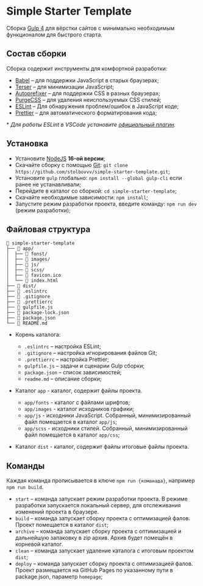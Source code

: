 # Simple Starter Template

Сборка [Gulp 4](https://gulpjs.com/) для вёрстки сайтов с минимально необходимым функционалом для быстрого старта.

## Состав сборки

Сборка содержит инструменты для комфортной разработки:

- [Babel](https://babeljs.io/) – для поддержки JavaScript в старых браузерах;
- [Terser](https://terser.org/) – для минимизации JavaScript;
- [Autoprefixer](https://www.npmjs.com/package/gulp-autoprefixer) – для поддержки CSS в разных браузерах;
- [PurgeCSS](https://purgecss.com/) – для удаления неиспользуемых CSS стилей;
- [ESLint](https://eslint.org/) – Для обнаружения проблем/ошибок в JavaScript коде;
- [Prettier](https://prettier.io/) – для автоматического форматирования кода;

\* _Для работы ESLint в VSCode установите [официальный плагин](https://marketplace.visualstudio.com/items?itemName=dbaeumer.vscode-eslint)._

## Установка

- Установите [NodeJS](https://nodejs.org/en/) **16-ой версии**;
- Скачайте сборку с помощью [Git](https://git-scm.com/downloads): `git clone https://github.com/stolbovvv/simple-starter-template.git`;
- Установите `gulp` глобально: `npm install --global gulp-cli` если ранее не устанавливали;
- Перейдите в каталог со сборкой: `cd simple-starter-template`;
- Скачайте необходимые зависимости: `npm install`;
- Запустите режим разработки проекта, введите команду: `npm run dev` (режим разработки);

## Файловая структура

```
📁 simple-starter-template
├── 📁 app/
│  ├── 📁 fonst/
│  ├── 📁 images/
│  ├── 📁 js/
│  ├── 📁 scss/
│  ├── 📄 favicon.ico
│  └── 📄 index.html
├── 📁 dist/
├── 📄 .eslintrc
├── 📄 .gitignore
├── 📄 .prettierrc
├── 📄 gulpfile.js
├── 📄 package-lock.json
├── 📄 package.json
└── 📄 README.md
```

- Корень каталога:

  - `.eslintrc` – настройка ESLint;
  - `.gitignore` – настройка игнорирования файлов Git;
  - `.prettierrc` – настройка Prettier;
  - `gulpfile.js` – задачи и сценарии Gulp сборки;
  - `package.json` – список зависимостей;
  - `readme.md` – описание сборки;

- Каталог `app` - каталог, содержит файлы проекта.

  - `app/fonts` - каталог с файлами шрифтов;
  - `app/images` - каталог исходников графики;
  - `app/js` - исходники JavaScript. Собранный, минимизированный файл помещается в каталог `app/js`;
  - `app/scss` - исходники стилей. Собранный, минимизированный файл помещается в каталог `app/css`;

- Каталог `dist` - каталог, содержит файлы итоговые файлы проекта.

## Команды

Каждая команда прописывается в ключе `npm run {команада}`, например `npm run build`.

- `start` – команда запускает режим разработки проекта. В режиме разработки запускается локальный сервер, для отслеживания изменений проекта в браузере.
- `build` – команда запускает сборку проекта с оптимизацией фалов. Проект помещается в каталог `dist`;
- `archive` – команда запускает сборку проекта с оптимизацией и дальнейшую запаковку в zip архив. Архив будет помещён в корневой каталог.
- `clean` – команда запускает удаление каталога с итоговым проектом `dist`;
- `deploy` – команда запускает сборку проекта с оптимизацией фалов. Проект размещается на GitHub Pages по указанному пути в package.json, параметр `homepage`;
